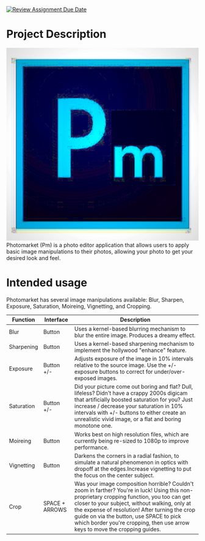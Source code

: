 [![Review Assignment Due Date](https://classroom.github.com/assets/deadline-readme-button-22041afd0340ce965d47ae6ef1cefeee28c7c493a6346c4f15d667ab976d596c.svg)](https://classroom.github.com/a/YxXKqIeT)

# Project Description

!["logo" of photomarket](./images/adobe-photoshop-cc-logo-png_seeklogo-268287_PROCESSING.jpg)
Photomarket (Pm) is a photo editor application that allows users to apply basic image manipulations to their photos,
allowing your photo to get your desired look and feel.

# Intended usage

Photomarket has several image manipulations available: Blur, Sharpen, Exposure, Saturation, Moireing, Vignetting,
and Cropping.

|Function|Interface|Description|
| ---- | ---- | ------------------- |
| Blur | Button | Uses a kernel-based blurring mechanism to blur the entire image. Produces a dreamy effect. |
| Sharpening | Button | Uses a kernel-based sharpening mechanism to implement the hollywood "enhance" feature. |
| Exposure | Button +/- | Adjusts exposure of the image in 10% intervals relative to the source image. Use the +/- exposure buttons to correct for under/over-exposed images. |
| Saturation | Button +/- | Did your picture come out boring and flat? Dull, lifeless? Didn't have a crappy 2000s digicam that artificially boosted saturation for you? Just increase / decrease your saturation in 10% intervals with +/- buttons to either create an unrealistic vivid image, or a flat and boring monotone one. |
| Moireing | Button | Works best on high resolution files, which are currently being re-sized to 1080p to improve performance. |
| Vignetting | Button | Darkens the corners in a radial fashion, to simulate a natural phenomenon in optics with dropoff at the edges.Increase vignetting to put the focus on the center subject. |
| Crop | SPACE + ARROWS | Was your image composition horrible? Couldn't zoom in farther? You're in luck! Using this non-proprietary cropping function, you too can get closer to your subject, without walking, only at the expense of resolution! After turning the crop guide on via the button, use SPACE to pick which border you're cropping, then use arrow keys to move the cropping guides. |
